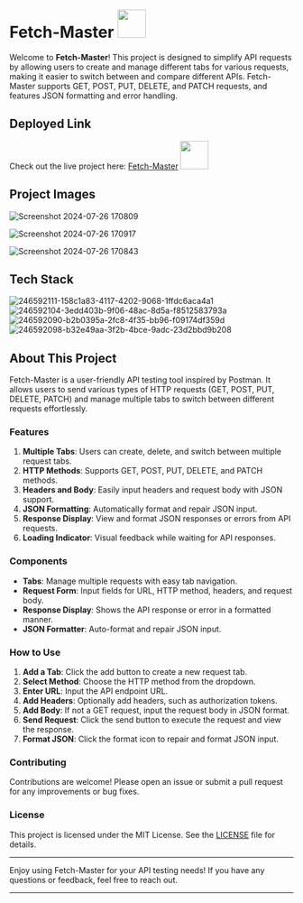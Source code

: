 # Fetch-Master <img src="https://github.com/user-attachments/assets/0732c9f7-1206-41eb-9759-4b4c7704add3" width="50px" />




Welcome to **Fetch-Master**! This project is designed to simplify API requests by allowing users to create and manage different tabs for various requests, making it easier to switch between and compare different APIs. Fetch-Master supports GET, POST, PUT, DELETE, and PATCH requests, and features JSON formatting and error handling.

## Deployed Link

Check out the live project here: [Fetch-Master](https://fetch-master.vercel.app/)  <img src="https://github.com/user-attachments/assets/1ec46267-71c4-42a8-862f-a4a6ac7d280a" width="50px"  />




## Project Images
![Screenshot 2024-07-26 170809](https://github.com/user-attachments/assets/7ea5c54e-529a-49fd-98e4-eba611a1b5b3)

![Screenshot 2024-07-26 170917](https://github.com/user-attachments/assets/6d15b2cd-5bf0-4223-a3bf-adb469e17166)

![Screenshot 2024-07-26 170843](https://github.com/user-attachments/assets/be97ae49-96e4-448a-ac35-b2c4d94403a1)




## Tech Stack

![246592111-158c1a83-4117-4202-9068-1ffdc6aca4a1](https://github.com/user-attachments/assets/742c445c-e18a-4614-b16a-c5a0f64df36f)   ![246592104-3edd403b-9f06-48ac-8d5a-f8512583793a](https://github.com/user-attachments/assets/fb41e74f-a265-4db4-a2c0-93e5b2edbb6b)   ![246592090-b2b0395a-2fc8-4f35-bb96-f09174df359d](https://github.com/user-attachments/assets/45e1222b-bb96-4a46-95d0-f9378e00ba66)   ![246592098-b32e49aa-3f2b-4bce-9adc-23d2bbd9b208](https://github.com/user-attachments/assets/593bea68-1cb4-4327-aeb4-3ddf6f2e4ac7)


## About This Project

Fetch-Master is a user-friendly API testing tool inspired by Postman. It allows users to send various types of HTTP requests (GET, POST, PUT, DELETE, PATCH) and manage multiple tabs to switch between different requests effortlessly.

### Features

1. **Multiple Tabs**: Users can create, delete, and switch between multiple request tabs.
2. **HTTP Methods**: Supports GET, POST, PUT, DELETE, and PATCH methods.
3. **Headers and Body**: Easily input headers and request body with JSON support.
4. **JSON Formatting**: Automatically format and repair JSON input.
5. **Response Display**: View and format JSON responses or errors from API requests.
6. **Loading Indicator**: Visual feedback while waiting for API responses.

### Components

- **Tabs**: Manage multiple requests with easy tab navigation.
- **Request Form**: Input fields for URL, HTTP method, headers, and request body.
- **Response Display**: Shows the API response or error in a formatted manner.
- **JSON Formatter**: Auto-format and repair JSON input.

### How to Use

1. **Add a Tab**: Click the add button to create a new request tab.
2. **Select Method**: Choose the HTTP method from the dropdown.
3. **Enter URL**: Input the API endpoint URL.
4. **Add Headers**: Optionally add headers, such as authorization tokens.
5. **Add Body**: If not a GET request, input the request body in JSON format.
6. **Send Request**: Click the send button to execute the request and view the response.
7. **Format JSON**: Click the format icon to repair and format JSON input.


### Contributing

Contributions are welcome! Please open an issue or submit a pull request for any improvements or bug fixes.

### License

This project is licensed under the MIT License. See the [LICENSE](LICENSE) file for details.

---

Enjoy using Fetch-Master for your API testing needs! If you have any questions or feedback, feel free to reach out.

---
